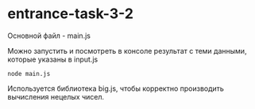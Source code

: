 # entrance-task-3-2

Основной файл - main.js

Можно запустить и посмотреть в консоле результат с теми данными, которые указаны в input.js
```
node main.js
```

Используется библиотека big.js, чтобы корректно производить вычисления нецелых чисел.

